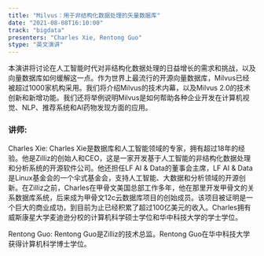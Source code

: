 ```yaml
---
title: "Milvus：用于非结构化数据处理的矢量数据库"
date: "2021-08-08T16:10:00" 
track: "bigdata"
presenters: "Charles Xie, Rentong Guo"
stype: "英文演讲"
---
```

本演讲将讨论在人工智能时代对非结构化数据处理的日益增长的需求和挑战，以及向量数据库如何缓解这一点。作为世界上最流行的开源向量数据库，Milvus已经被超过1000家机构采用。我们将介绍Milvus的技术内幕，以及Milvus 2.0的技术创新和新增功能。我们还将举例说明Milvus是如何帮助各种企业开发在计算机视觉、NLP、推荐系统和AI药物发现方面的应用。
 ### 讲师: 
 Charles Xie: Charles Xie是数据库和人工智能领域的专家，拥有超过18年的经验。他是Zilliz的创始人和CEO，这是一家开发基于人工智能的非结构化数据处理和分析系统的开源软件公司。他还担任LF AI & Data的董事会主席，LF AI & Data是Linux基金会的一个伞式基金会，支持人工智能、大数据和分析领域的开源创新。在Zilliz之前，Charles在甲骨文美国总部工作多年，他在那里开发甲骨文的关系数据库系统，后来成为甲骨文12c云数据库项目的创始成员。该项目被证明是一个巨大的商业成功，到目前为止已经积累了超过100亿美元的收入。Charles拥有威斯康星大学麦迪逊分校的计算机科学硕士学位和华中科技大学的学士学位。

Rentong Guo: Rentong Guo是Zilliz的技术总监。Rentong Guo在华中科技大学获得计算机科学博士学位。
